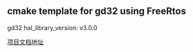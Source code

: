 ## cmake template for gd32 using FreeRtos

gd32  hal_library_version: v3.0.0

[项目文档地址](https://archeno-cmake-template-gd32-freertos.readthedocs.io/en/latest/)
